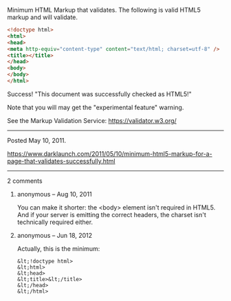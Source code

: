 Minimum HTML Markup that validates. The following is valid HTML5 markup and will validate.

```html
<!doctype html>
<html>
<head>
<meta http-equiv="content-type" content="text/html; charset=utf-8" />
<title></title>
</head>
<body>
</body>
</html>
```

Success! "This document was successfully checked as HTML5!"

Note that you will may get the "experimental feature" warning.

See the Markup Validation Service:
https://validator.w3.org/

---

Posted May 10, 2011.

https://www.darklaunch.com/2011/05/10/minimum-html5-markup-for-a-page-that-validates-successfully.html

---

2 comments

<ol><li><div>

anonymous &ndash; Aug 10, 2011<div>

You can make it shorter: the &lt;body> element isn't required in HTML5. And if your server is emitting the correct headers, the charset isn't technically required either.

</div></div></li><li><div>

anonymous &ndash; Jun 18, 2012<div>

Actually, this is the minimum:

```
&lt;!doctype html>
&lt;html>
&lt;head>
&lt;title>&lt;/title>
&lt;/head>
&lt;/html>
```

</div></div></li></ol>